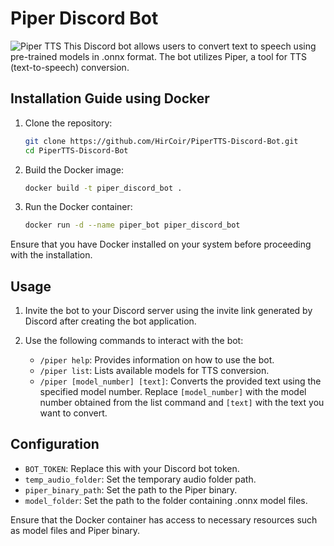 # Piper Discord Bot
![Piper TTS](piper.jpg)
This Discord bot allows users to convert text to speech using pre-trained models in .onnx format. The bot utilizes Piper, a tool for TTS (text-to-speech) conversion.

## Installation Guide using Docker

1. Clone the repository:
    ```bash
    git clone https://github.com/HirCoir/PiperTTS-Discord-Bot.git
    cd PiperTTS-Discord-Bot
    ```

2. Build the Docker image:
    ```bash
    docker build -t piper_discord_bot .
    ```

3. Run the Docker container:
    ```bash
    docker run -d --name piper_bot piper_discord_bot
    ```

Ensure that you have Docker installed on your system before proceeding with the installation.

## Usage

1. Invite the bot to your Discord server using the invite link generated by Discord after creating the bot application.

2. Use the following commands to interact with the bot:
    - `/piper help`: Provides information on how to use the bot.
    - `/piper list`: Lists available models for TTS conversion.
    - `/piper [model_number] [text]`: Converts the provided text using the specified model number. Replace `[model_number]` with the model number obtained from the list command and `[text]` with the text you want to convert.

## Configuration

- `BOT_TOKEN`: Replace this with your Discord bot token.
- `temp_audio_folder`: Set the temporary audio folder path.
- `piper_binary_path`: Set the path to the Piper binary.
- `model_folder`: Set the path to the folder containing .onnx model files.

Ensure that the Docker container has access to necessary resources such as model files and Piper binary.
